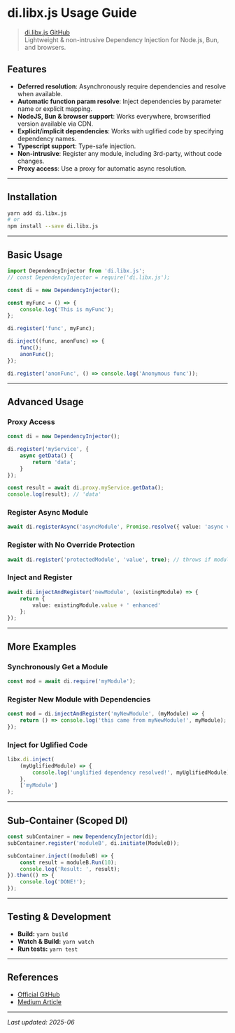 # di.libx.js Usage Guide

> [di.libx.js GitHub](https://github.com/Livshitz/di.libx.js)  
> Lightweight & non-intrusive Dependency Injection for Node.js, Bun, and browsers.

## Features
- **Deferred resolution**: Asynchronously require dependencies and resolve when available.
- **Automatic function param resolve**: Inject dependencies by parameter name or explicit mapping.
- **NodeJS, Bun & browser support**: Works everywhere, browserified version available via CDN.
- **Explicit/implicit dependencies**: Works with uglified code by specifying dependency names.
- **Typescript support**: Type-safe injection.
- **Non-intrusive**: Register any module, including 3rd-party, without code changes.
- **Proxy access**: Use a proxy for automatic async resolution.

---

## Installation

```sh
yarn add di.libx.js
# or
npm install --save di.libx.js
```

---

## Basic Usage

```ts
import DependencyInjector from 'di.libx.js';
// const DependencyInjector = require('di.libx.js');

const di = new DependencyInjector();

const myFunc = () => {
    console.log('This is myFunc');
};

di.register('func', myFunc);

di.inject((func, anonFunc) => {
    func();
    anonFunc();
});

di.register('anonFunc', () => console.log('Anonymous func'));
```

---

## Advanced Usage

### Proxy Access

```ts
const di = new DependencyInjector();

di.register('myService', {
    async getData() {
        return 'data';
    }
});

const result = await di.proxy.myService.getData();
console.log(result); // 'data'
```

### Register Async Module

```ts
await di.registerAsync('asyncModule', Promise.resolve({ value: 'async value' }));
```

### Register with No Override Protection

```ts
await di.register('protectedModule', 'value', true); // throws if module exists
```

### Inject and Register

```ts
await di.injectAndRegister('newModule', (existingModule) => {
    return {
        value: existingModule.value + ' enhanced'
    };
});
```

---

## More Examples

### Synchronously Get a Module

```ts
const mod = await di.require('myModule');
```

### Register New Module with Dependencies

```ts
const mod = di.injectAndRegister('myNewModule', (myModule) => {
    return () => console.log('this came from myNewModule!', myModule);
});
```

### Inject for Uglified Code

```ts
libx.di.inject(
    (myUglifiedModule) => {
        console.log('unglified dependency resolved!', myUglifiedModule);
    },
    ['myModule']
);
```

---

## Sub-Container (Scoped DI)

```ts
const subContainer = new DependencyInjector(di);
subContainer.register('moduleB', di.initiate(ModuleB));

subContainer.inject((moduleB) => {
    const result = moduleB.Run(10);
    console.log('Result: ', result);
}).then(() => {
    console.log('DONE!');
});
```

---

## Testing & Development

- **Build:** `yarn build`
- **Watch & Build:** `yarn watch`
- **Run tests:** `yarn test`

---

## References
- [Official GitHub](https://github.com/Livshitz/di.libx.js)
- [Medium Article](https://livshitz.medium.com/di-libx-js-c2e07a9e919)

---

*Last updated: 2025-06* 